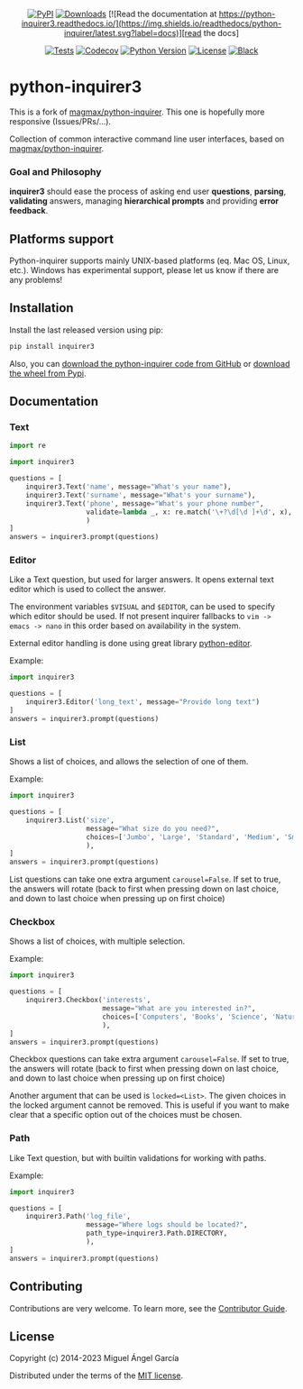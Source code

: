 <div align="center">

[![PyPI](https://img.shields.io/pypi/v/inquirer3?&color=blue&logo=pypi&logoColor=%23FFFBEF)][pypi status]
[![Downloads](https://static.pepy.tech/badge/inquirer3?color=green)][pypi downloads]
[![Read the documentation at https://python-inquirer3.readthedocs.io/](https://img.shields.io/readthedocs/python-inquirer/latest.svg?label=docs)][read the docs]

[![Tests](https://github.com/guysalt/python-inquirer3/workflows/Tests/badge.svg)][tests]
[![Codecov](https://codecov.io/gh/guysalt/python-inquirer3/branch/main/graph/badge.svg)][codecov]
[![Python Version](https://img.shields.io/pypi/pyversions/inquirer3.svg)][pypi status]
[![License](https://img.shields.io/pypi/l/inquirer3.svg)][license]
[![Black](https://img.shields.io/badge/code%20style-black-000000.svg)][black]

[pypi status]: https://pypi.org/project/inquirer3/
[pypi downloads]: https://pepy.tech/project/inquirer3
[read the docs]: https://python-inquirer3.readthedocs.io/
[tests]: https://github.com/guysalt/python-inquirer3/actions?workflow=Tests
[codecov]: https://app.codecov.io/gh/guysalt/python-inquirer3
[black]: https://github.com/psf/black

</div>

# python-inquirer3

This is a fork of [magmax/python-inquirer]. This one is hopefully more responsive (Issues/PRs/...).

Collection of common interactive command line user interfaces, based on [magmax/python-inquirer].

### Goal and Philosophy

**inquirer3** should ease the process of asking end user **questions**, **parsing**, **validating** answers, managing **hierarchical prompts** and providing **error feedback**.

## Platforms support

Python-inquirer supports mainly UNIX-based platforms (eq. Mac OS, Linux, etc.). Windows has experimental support, please let us know if there are any problems!

## Installation

Install the last released version using pip:

```sh
pip install inquirer3
```

Also, you can [download the python-inquirer code from GitHub] or [download the wheel from Pypi].

## Documentation

### Text

```python
import re

import inquirer3

questions = [
    inquirer3.Text('name', message="What's your name"),
    inquirer3.Text('surname', message="What's your surname"),
    inquirer3.Text('phone', message="What's your phone number",
                   validate=lambda _, x: re.match('\+?\d[\d ]+\d', x),
                   )
]
answers = inquirer3.prompt(questions)
```

### Editor

Like a Text question, but used for larger answers. It opens external text editor which is used to collect the answer.

The environment variables `$VISUAL` and `$EDITOR`, can be used to specify which editor should be used. If not present inquirer fallbacks to `vim -> emacs -> nano` in this order based on availability in the system.

External editor handling is done using great library [python-editor](https://github.com/fmoo/python-editor).

Example:

```python
import inquirer3

questions = [
    inquirer3.Editor('long_text', message="Provide long text")
]
answers = inquirer3.prompt(questions)
```

### List

Shows a list of choices, and allows the selection of one of them.

Example:

```python
import inquirer3

questions = [
    inquirer3.List('size',
                   message="What size do you need?",
                   choices=['Jumbo', 'Large', 'Standard', 'Medium', 'Small', 'Micro'],
                   ),
]
answers = inquirer3.prompt(questions)
```

List questions can take one extra argument `carousel=False`. If set to true, the answers will rotate (back to first when pressing down on last choice, and down to last choice when pressing up on first choice)

### Checkbox

Shows a list of choices, with multiple selection.

Example:

```python
import inquirer3

questions = [
    inquirer3.Checkbox('interests',
                       message="What are you interested in?",
                       choices=['Computers', 'Books', 'Science', 'Nature', 'Fantasy', 'History'],
                       ),
]
answers = inquirer3.prompt(questions)
```

Checkbox questions can take extra argument `carousel=False`. If set to true, the answers will rotate (back to first when pressing down on last choice, and down to last choice when pressing up on first choice)

Another argument that can be used is `locked=<List>`. The given choices in the locked argument cannot be removed. This is useful if you want to make clear that a specific option out of the choices must be chosen.

### Path

Like Text question, but with builtin validations for working with paths.

Example:

```python
import inquirer3

questions = [
    inquirer3.Path('log_file',
                   message="Where logs should be located?",
                   path_type=inquirer3.Path.DIRECTORY,
                   ),
]
answers = inquirer3.prompt(questions)
```

## Contributing

Contributions are very welcome.
To learn more, see the [Contributor Guide].

## License

Copyright (c) 2014-2023 Miguel Ángel García

Distributed under the terms of the [MIT license][license].

<!-- github-only -->

[license]: https://github.com/guysalt/python-inquirer3/blob/main/LICENSE
[contributor guide]: CONTRIBUTING.md
[download the python-inquirer code from github]: https://github.com/guysalt/python-inquirer3
[download the wheel from pypi]: https://pypi.org/project/inquirer3/#files
[magmax/python-inquirer]: https://github.com/magmax/python-inquirer
